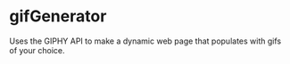 # gifGenerator
Uses the GIPHY API to make a dynamic web page that populates with gifs of your choice.
